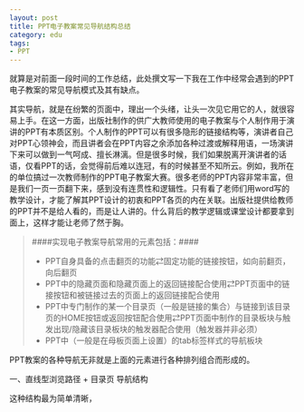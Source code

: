 ```yaml
---
layout: post
title: PPT电子教案常见导航结构总结
category: edu
tags:
- PPT
---
```

就算是对前面一段时间的工作总结，此处撰文写一下我在工作中经常会遇到的PPT电子教案的常见导航模式及其有缺点。
<!--more-->

其实导航，就是在纷繁的页面中，理出一个头绪，让头一次见它用它的人，就很容易上手。在这一方面，出版社制作的供广大教师使用的电子教案与个人制作用于演讲的PPT有本质区别。个人制作的PPT可以有很多隐形的链接结构等，演讲者自己对PPT心领神会，而且讲者会在PPT内容之余添加各种过渡或解释用语，一场演讲下来可以做到一气呵成、擅长淋漓。但是很多时候，我们如果脱离开演讲者的话语，仅看PPT的话，会觉得前后难以连冠，有的时候甚至不知所云。例如，我所在的单位搞过一次教师制作的PPT电子教案大赛。很多老师的PPT内容非常丰富，但是我们一页一页翻下来，感到没有连贯性和逻辑性。只有看了老师们用word写的教学设计，才能了解其PPT设计的初衷和PPT各页的内在关联。出版社提供给教师的PPT并不是给人看的，而是让人讲的。什么背后的教学逻辑或课堂设计都要拿到面上，这样才能让老师了然于胸。

> ####实现电子教案导航常用的元素包括：####
> - PPT自身具备的点击翻页的功能&#8644;固定功能的链接按钮，如向前翻页，向后翻页
> - PPT中的隐藏页面和隐藏页面上的返回链接配合使用&#8644;PPT页面中的链接按钮和被链接过去的页面上的返回链接配合使用
> - PPT中专门制作的某一个目录页（一般是链接的集合）与链接到该目录页的HOME按钮或返回按钮配合使用&#8644;PPT页面中制作的目录板块与触发出现/隐藏该目录板块的触发器配合使用（触发器并非必须）
> - PPT中（一般是在母板页面上设置）的tab标签样式的导航板块

PPT教案的各种导航无非就是上面的元素进行各种排列组合而形成的。

一、直线型浏览路径 + 目录页 导航结构

这种结构最为简单清晰，

